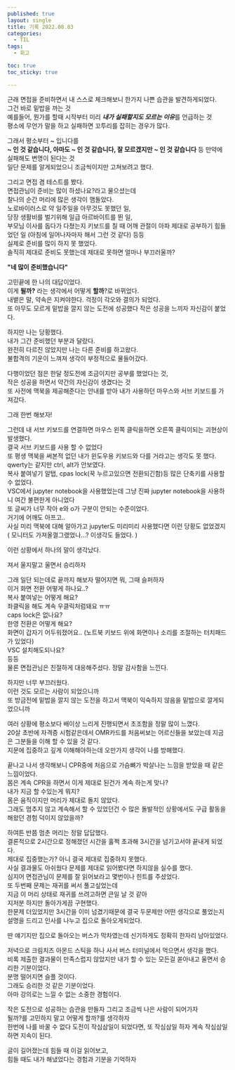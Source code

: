 ```yaml
---
published: true
layout: single
title: 기록 2022.08.03
categories:
  - TIL
tags:
  - 회고

toc: true
toc_sticky: true

---
```



근래 면접을 준비하면서 내 스스로 체크해보니 한가지 나쁜 습관을 발견하게되었다.  
그건 바로 밑밥을 까는 것  
예를들어, 뭔가를 할때 시작부터 미리 ***내가 실패할지도 모르는 이유***를 언급하는 것  
평소에 무언가 말을 하고 실패하면 꼬투리를 잡히는 경우가 많다.

그래서 평소부터 ~ 입니다를   
**~ 인 것 같습니다, 아마도 ~ 인 것 같습니다, 잘 모르겠지만 ~ 인 것 같습니다** 등 
만약에 실패해도 변명이 된다는 것   
일단 문제를 알게되었으니 조금씩이지만 고쳐보려고 했다.

그리고 면접 겸 테스트를 봤다.  
면접관님이 준비는 많이 하셨나요?라고 물으셨는데  
찰나의 순간 머리에 많은 생각이 맴돌았다.  
노로바이러스로 약 일주일을 아무것도 못했던 일,  
당장 생활비를 벌기위해 일급 아르바이트를 뛴 일,  
부모님 이사를 돕다가 다쳤는지 키보드를 칠 때 어깨 관절이 아파 제대로 공부하기 힘들었던 일 (아침에 일어나자마자 해서 그런 것 같다) 등등  
실제로 준비를 많이 하지 못 했었다.  
솔직히 제대로 준비도 못했는데 제대로 못하면 얼마나 부끄러울까?  


**"네 많이 준비했습니다"**  

고민끝에 한 나의 대답이었다.  
이게 **될까?** 라는 생각에서 어떻게 **할까**?로 바뀌었다.  
내뱉은 말, 약속은 지켜야한다. 걱정이 각오와 결의가 되었다.  
또 아무도 모르게 밑밥을 깔지 않는 도전에 성공했다 작은 성공을 느끼자 자신감이 붙었다.  

하지만 나는 당황했다.  
내가 그간 준비했던 부분과 달랐다.   
완전히 다르진 않았지만 나는 다른 준비를 하고왔다.  
불합격의 기운이 느껴져 생각이 부정적으로 물들어갔다.  

다행이었던 점은 한달 정도전에 조금이지만 공부를 했었다는 것,  
작은 성공을 하면서 약간의 자신감이 생겼다는 것  
또 사전에 맥북을 제공해준다는 안내를 받아 내가 사용하던 마우스와 서브 키보드를 가져갔다.  

그래 한번 해보자!  

그런데 내 서브 키보드를 연결하면 마우스 왼쪽 클릭을하면 오른쪽 클릭이되는 괴현상이 발생했다.  
결국 서브 키보드를 사용 할 수 없었다  
또 평생 맥북을 써본적 없던 내가 윈도우용 키보드와 다를 거라고는 생각도 못 했다.  
qwerty는 같지만 ctrl, alt가 안보였다.  
복사 붙여넣기 알탭, cpas lock(꾹 누르고있으면 전환되긴함)등 많은 단축키를 사용할 수 없었다.  
VSC에서 jupyter notebook을 사용했었는데 그냥 진짜 jupyter notebook을 사용하니 여간 불편한게 아니었다  
또 글씨가 너무 작아 e와 o가 구분이 안되는 수준이었다.  
거기에 어깨도 아프고..  
사실 미리 맥북에 대해 알아가고 jupyter도 미리미리 사용했다면 이런 당황도 없었겠지 ( 모니터도 가져올껄그랬었나...? 이생각도 들었다. )  

이런 상황에서 하나의 말이 생각났다.  

져서 울지말고 울면서 승리하자  

그래 일단 되는데로 끝까지 해보자 떨어지면 뭐, 그때 슬퍼하자  
이거 화면 전환 어떻게 하나요..?  
복사 붙여넣는 어떻게 해요?  
좌클릭을 해도 계속 우클릭처럼돼요 ㅠㅠ  
caps lock은 없나요?  
한영 전환은 어떻게 해요?  
화면이 갑자기 어두워졌어요.. (노트북 키보드 위에 화면이나 소리를 조절하는 터치패드가 있었다)  
VSC 설치해도되나요?  
등등  
물론 면접관님은 친절하게 대응해주셨다. 정말 감사함을 느낀다.  

하지만 너무 부끄러웠다.  
이런 것도 모르는 사람이 되었으니까  
또 방금전에 밑밥을 깔지 않는 도전을 하고서 맥북이 익숙하지 않음을 밑밥으로 깔게되었으니까  

여러 상황에 평소보다 배이상 느리게 진행되면서 초조함을 정말 많이 느꼈다.  
20살 초반에 자격증 시험같은데서 OMR카드를 처음써보는 어르신들을 보았는데 지금은 그분들을 이해 할 수 있을 것 같다.  
지문에 집중하고 깊게 이해해야하는데 오만가지 생각이 나를 방해했다.  

끝나고 나서 생각해보니 CPR중에 처음으로 가슴뼈가 박살나는 느낌을 받았을 때 같은 느낌이었다.   
몸은 계속 CPR을 하면서 이게 제대로 된건가 계속 하는게 맞나?   
내가 지금 할 수있는게 뭐지?   
몸은 움직이지만 머리가 제대로 돌지 않았다.  
그래도 멈추지 않고 계속해서 할 수 있었던건 수 많은 돌발적인 상황에서도 구급 활동을 해왔던 경험 덕이지 않았을까?  

하여튼 반쯤 멈춘 머리는 정말 답답했다.  
결론적으로 2시간으로 정해졌던 시간을 훌쩍 초과해 3시간을 넘기고서야 끝내게 되었다.  
제대로 집중했는가? 아니 결국 제대로 집중하지 못했다.  
사실 결과물도 아쉬웠다 문제를 제대로 읽어봤다면 하지않을 실수를 했다.   
심지어 면접관님이 문제를 잘 읽어보라고 몇번이나 힌트를 주셨었다.  
또 두번째 문제는 재귀를 써서 풀고싶었는데  
지금 이 머리 상태로 재귀를 쓰려고하면 큰일 날 것 같아   
지저분 하지만 돌아가게끔 구현했다.  
한문제 더있었지만 3시간을 이미 넘겼기때문에 결국 두문제만 어떤 생각으로 풀었는지 설명을 드리고 인사를 나누고 집으로 돌아오게되었다.  

딴 얘기지만 집으로 돌아오는 버스가 막차였는데 신기하게도 정확히 한자리 남아있었다.  

저녁으로 크림치즈 아몬드 스틱을 하나 사서 버스 터미널에서 먹으면서 생각을 했다.  
비록 제출한 결과물이 만족스럽지 않았지만 내가 할 수 있는 모든걸 쏟아내고 울면서 승리한 기분이었다.   
분명 떨어지면 슬플 것이다.   
그래도 승리한 것 같은 기분이었다.  
아마 강의로는 느낄 수 없는 소중한 경험이다.  

작은 도전으로 성공하는 습관을 만들자 그리고 조금씩 나은 사람이 되어가자  
될까?를 고민하지 말고 어떻게 할까?를 생각하자  
한번에 나를 바꿀 수 없다 도전이 작심삼일이 되었다면, 또 작심삼일 하자 계속 작심삼일하면 지속이 된다.   

글이 길어졌는데 힘들 때 이걸 읽어보고,   
힘들 때도 내가 해냈었다는 경험과 기분을 기억하자  